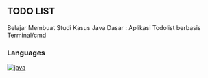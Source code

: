 ## TODO LIST
Belajar Membuat Studi Kasus Java Dasar : Aplikasi Todolist berbasis Terminal/cmd

<h3 align="Left">Languages</h3>
 <a href="https://www.java.com" target="_blank"> 
    <img src="https://img.shields.io/badge/Java-007396.svg?style=for-the-badge&logo=java&logoColor=white" 
      alt="java"/> 
  </a>

